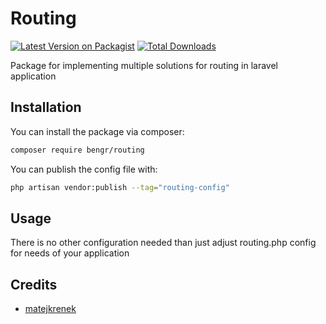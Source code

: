 # Routing

[![Latest Version on Packagist](https://img.shields.io/packagist/v/bengr/routing.svg?style=flat-square)](https://packagist.org/packages/bengr/routing)
[![Total Downloads](https://img.shields.io/packagist/dt/bengr/routing.svg?style=flat-square)](https://packagist.org/packages/bengr/routing)

Package for implementing multiple solutions for routing in laravel application

## Installation

You can install the package via composer:

```bash
composer require bengr/routing
```

You can publish the config file with:

```bash
php artisan vendor:publish --tag="routing-config"
```

## Usage

There is no other configuration needed than just adjust routing.php config for needs of your application

## Credits

- [matejkrenek](https://github.com/matejkrenek)
